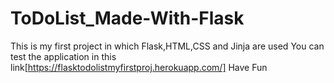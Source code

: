 # ToDoList_Made-With-Flask
This is my first project in which Flask,HTML,CSS and Jinja are used
You can test the application in this link[https://flasktodolistmyfirstproj.herokuapp.com/]
Have Fun
